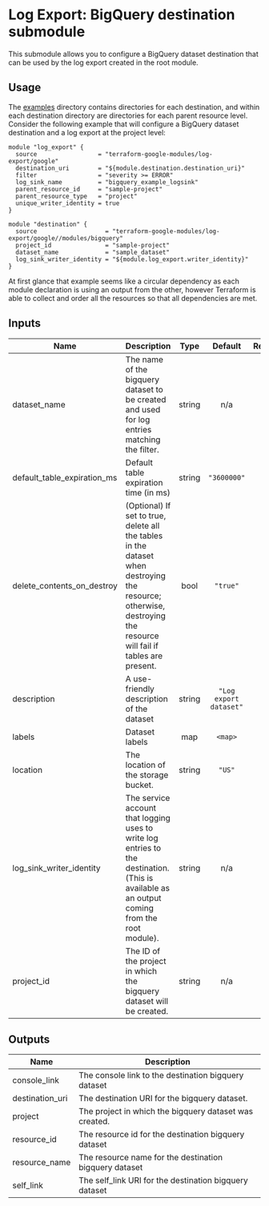 # Log Export: BigQuery destination submodule

This submodule allows you to configure a BigQuery dataset destination that
can be used by the log export created in the root module.

## Usage

The [examples](../../examples) directory contains directories for each destination, and within each destination directory are directories for each parent resource level. Consider the following
example that will configure a BigQuery dataset destination and a log export at the project level:

```hcl
module "log_export" {
  source                 = "terraform-google-modules/log-export/google"
  destination_uri        = "${module.destination.destination_uri}"
  filter                 = "severity >= ERROR"
  log_sink_name          = "bigquery_example_logsink"
  parent_resource_id     = "sample-project"
  parent_resource_type   = "project"
  unique_writer_identity = true
}

module "destination" {
  source                   = "terraform-google-modules/log-export/google//modules/bigquery"
  project_id               = "sample-project"
  dataset_name             = "sample_dataset"
  log_sink_writer_identity = "${module.log_export.writer_identity}"
}
```

At first glance that example seems like a circular dependency as each module declaration is
using an output from the other, however Terraform is able to collect and order all the resources
so that all dependencies are met.

<!-- BEGINNING OF PRE-COMMIT-TERRAFORM DOCS HOOK -->
## Inputs

| Name | Description | Type | Default | Required |
|------|-------------|:----:|:-----:|:-----:|
| dataset\_name | The name of the bigquery dataset to be created and used for log entries matching the filter. | string | n/a | yes |
| default\_table\_expiration\_ms | Default table expiration time (in ms) | string | `"3600000"` | no |
| delete\_contents\_on\_destroy | (Optional) If set to true, delete all the tables in the dataset when destroying the resource; otherwise, destroying the resource will fail if tables are present. | bool | `"true"` | no |
| description | A use-friendly description of the dataset | string | `"Log export dataset"` | no |
| labels | Dataset labels | map | `<map>` | no |
| location | The location of the storage bucket. | string | `"US"` | no |
| log\_sink\_writer\_identity | The service account that logging uses to write log entries to the destination. (This is available as an output coming from the root module). | string | n/a | yes |
| project\_id | The ID of the project in which the bigquery dataset will be created. | string | n/a | yes |

## Outputs

| Name | Description |
|------|-------------|
| console\_link | The console link to the destination bigquery dataset |
| destination\_uri | The destination URI for the bigquery dataset. |
| project | The project in which the bigquery dataset was created. |
| resource\_id | The resource id for the destination bigquery dataset |
| resource\_name | The resource name for the destination bigquery dataset |
| self\_link | The self_link URI for the destination bigquery dataset |

<!-- END OF PRE-COMMIT-TERRAFORM DOCS HOOK -->
